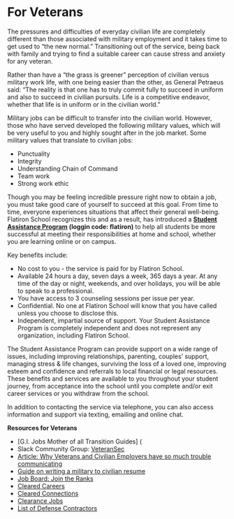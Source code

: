 # For Veterans

The pressures and difficulties of everyday civilian life are completely different than those associated with military employment and it takes time to get used to “the new normal.” Transitioning out of the service, being back with family and trying to find a suitable career can cause stress and anxiety for any veteran.

Rather than have a “the grass is greener” perception of civilian versus military work life, with one being easier than the other, as General Petraeus said: “The reality is that one has to truly commit fully to succeed in uniform and also to succeed in civilian pursuits. Life is a competitive endeavor, whether that life is in uniform or in the civilian world.”

Military jobs can be difficult to transfer into the civilian world. However, those who have served developed the following military values, which will be very useful to you and highly sought after in the job market. Some military values that translate to civilian jobs:

- Punctuality
- Integrity
- Understanding Chain of Command
- Team work
- Strong work ethic

Though you may be feeling incredible pressure right now to obtain a job, you must take good care of yourself to succeed at this goal.  From time to time, everyone experiences situations that affect their general well-being. Flatiron School recognizes this and as a result, has introduced a **[Student Assistance Program](global.resourcesforyourlife.com) (loggin code: flatiron)** to help all students be more successful at meeting their responsibilities at home and school, whether you are learning online or on campus.  

Key benefits include: 
- No cost to you - the service is paid for by Flatiron School.
- Available 24 hours a day, seven days a week, 365 days a year. At any time of the day or night, weekends, and over holidays, you will be able to speak to a professional.
- You have access to 3 counseling sessions per issue per year.
- Confidential. No one at Flatiron School will know that you have called unless you choose to disclose this.
- Independent, impartial source of support. Your Student Assistance Program is completely independent and does not represent any organization, including Flatiron School. 

The Student Assistance Program can provide support on a wide range of issues, including improving relationships, parenting,
couples’ support, managing stress & life changes, surviving the loss of a loved one, improving esteem and confidence
and referrals to local financial or legal resources. These benefits and services are available to you throughout your student journey, from acceptance into the school until you complete and/or exit career services or you withdraw from the school.   

In addition to contacting the service via telephone, you can also access information and support via texting, emailing and online chat. 

**Resources for Veterans**

- [G.I. Jobs Mother of all Transition Guides] (
- Slack Community Group: [VeteranSec](https://veteransec.com/slack) 
- [Article: Why Veterans and Civilian Employers have so much trouble communicating](https://www.entrepreneur.com/article/242537)
- [Guide on writing a military to civilian resume](https://zety.com/blog/military-resume)
- [Job Board: Join the Ranks](https://www.gijobs.com/join-the-ranks)
- [Cleared Careers](https://clearedcareers.com)
- [Cleared Connections](https://www.clearedconnections.com)
- [Clearance Jobs](https://www.clearancejobs.com)
- [List of Defense Contractors](https://docs.google.com/document/d/1-vp3ViO4nRcy2tOF0EWw0EAnvgfkPT0quNe0q9aMkLA/edit)


